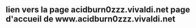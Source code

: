 <!DOCTYPE html5.0 PUBLIC "-//CUSTOM//PERSONAL HTML 5.0 LANGUAGE//FR">
<html>
  <head>
    <meta http-equiv="content-type" content="text/html; charset=UTF-8" />
    <meta name="editor" content="gedit/mcedit/nano from ArchLinux 5.10.10-1_x86_64 (Rolling)" />
    <meta name="created" content="2021-01-26T10:47:49.184273081" />
    <meta name="changed" content="2021-01-26T10:48:18.636174097" />
    <title>acidinsid</title>
  </head>
  <body dir="ltr" lang="fr-BE">
    <section>
      <h1>lien vers la page acidburn0zzz.vivaldi.net <a1 href="https://www.acidburn0zzz.vivaldi.net/"> page d'accueil de www.acidburn0zzz.vivaldi.net</a1></h1>
      </section>
    <body>
</html>
